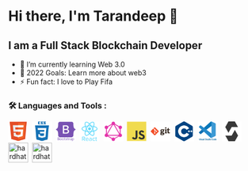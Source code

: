 # Hi there, I'm Tarandeep 👋 

## I am a Full Stack Blockchain Developer

- 🌱 I’m currently learning Web 3.0
- 🥅 2022 Goals: Learn more about web3
- ⚡ Fun fact: I love to Play Fifa 


### :hammer_and_wrench: Languages and Tools :
<div>
  <img src="https://github.com/devicons/devicon/blob/master/icons/html5/html5-original.svg" title="HTML5" alt="HTML" width="40" height="40"/>&nbsp;
  <img src="https://github.com/devicons/devicon/blob/master/icons/css3/css3-plain-wordmark.svg"  title="CSS3" alt="CSS" width="40" height="40"/>&nbsp;
   <img src="https://github.com/devicons/devicon/blob/master/icons/bootstrap/bootstrap-plain-wordmark.svg" title="Bootstrap" **alt="bootstrap" width="40" height="40"/>&nbsp;
  <img src="https://github.com/devicons/devicon/blob/master/icons/react/react-original-wordmark.svg" title="React" alt="React" width="40" height="40"/>&nbsp;
  <img src="https://github.com/devicons/devicon/blob/master/icons/graphql/graphql-plain.svg" title="ql" **alt="graph" width="40" height="40"/>&nbsp;
  <img src="https://github.com/devicons/devicon/blob/master/icons/javascript/javascript-original.svg" title="JavaScript" alt="JavaScript" width="40" height="40"/>&nbsp;
  <img src="https://github.com/devicons/devicon/blob/master/icons/git/git-original-wordmark.svg" title="Git" **alt="Git" width="40" height="40"/>&nbsp;
  <img src="https://github.com/devicons/devicon/blob/master/icons/cplusplus/cplusplus-plain.svg" title="c" **alt="c++" width="40" height="40"/>&nbsp;
  <img src="https://github.com/devicons/devicon/blob/master/icons/vscode/vscode-original-wordmark.svg" title="vscode" **alt="vscode" width="40" height="40"/>&nbsp;
  <img src="https://github.com/devicons/devicon/blob/master/icons/solidity/solidity-plain.svg" title="solidity" **alt="solidity" width="40" height="40"/>&nbsp;
  <img src="https://user-images.githubusercontent.com/106370886/179420143-279b9ede-fe23-44cb-977b-11f107b1f90a.png" title="hardhat" **alt="hardhat" width="40" height="40"/>&nbsp;
   <img src="https://user-images.githubusercontent.com/106370886/179420143-279b9ede-fe23-44cb-977b-11f107b1f90a.png" title="hardhat" **alt="hardhat" width="40" height="40"/>&nbsp;
</div>


<br />
<br />


[website]: https://nuketk.com
[twitter]: https://twitter.com/
[linkedin]: https://linkedin.com/in/
